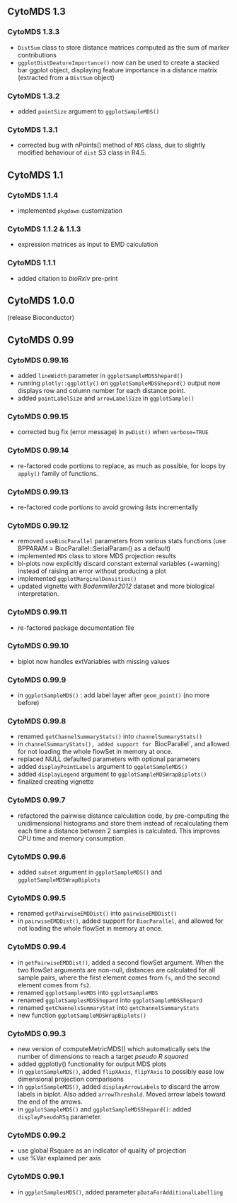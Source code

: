 ## CytoMDS 1.3

### CytoMDS 1.3.3
- `DistSum` class to store distance matrices computed as the sum
of marker contributions
- `ggplotDistDeatureImportance()` now can be used to create a stacked bar ggplot 
object, displaying feature importance in a distance matrix 
(extracted from a `DistSum` object)

### CytoMDS 1.3.2
- added `pointSize` argument to `ggplotSampleMDS()`

### CytoMDS 1.3.1
- corrected bug with nPoints() method of `MDS` class, due to slightly modified 
behaviour of `dist` S3 class in R4.5.

## CytoMDS 1.1

### CytoMDS 1.1.4
- implemented `pkgdown` customization

### CytoMDS 1.1.2 & 1.1.3
- expression matrices as input to EMD calculation

### CytoMDS 1.1.1
- added citation to _bioRxiv_ pre-print

## CytoMDS 1.0.0
(release Bioconductor)

## CytoMDS 0.99

### CytoMDS 0.99.16
- added `lineWidth` parameter in `ggplotSampleMDSShepard()`
- running `plotly::ggplotly()` on `ggplotSampleMDSShepard()` output now 
displays row and column number for each distance point.
- added `pointLabelSize` and `arrowLabelSize` in `ggplotSample()`

### CytoMDS 0.99.15
- corrected bug fix (error message) in `pwDist()` when `verbose=TRUE`

### CytoMDS 0.99.14
- re-factored code portions to replace, as much as possible, 
for loops by `apply()` family of functions.

### CytoMDS 0.99.13
- re-factored code portions to avoid growing lists incrementally

### CytoMDS 0.99.12
- removed `useBiocParallel` parameters from various stats functions 
(use BPPARAM = BiocParallel::SerialParam() as a default)
- implemented `MDS` class to store MDS projection results
- bi-plots now explicitly discard constant external variables (+warning) 
instead of raising an error without producing a plot
- implemented `ggplotMarginalDensities()`
- updated vignette with *Bodenmiller2012* dataset and more biological 
interpretation.

### CytoMDS 0.99.11
- re-factored package documentation file

### CytoMDS 0.99.10
- biplot now handles extVariables with missing values

### CytoMDS 0.99.9
- in `ggplotSampleMDS()` : add label layer after `geom_point()` (no more before)

### CytoMDS 0.99.8
- renamed `getChannelSummaryStats()` into `channelSummaryStats()`
- in `channelSummaryStats(), added support for `BiocParallel`, and allowed
for not loading the whole flowSet in memory at once.
- replaced NULL defaulted parameters with optional parameters
- added `displayPointLabels` argument to `ggplotSampleMDS()`
- added `displayLegend` argument to `ggplotSampleMDSWrapBiplots()`
- finalized creating vignette

### CytoMDS 0.99.7
- refactored the pairwise distance calculation code, by pre-computing the
unidimensional histograms and store them instead of recalculating them each
time a distance between 2 samples is calculated. This improves CPU time and
memory consumption.

### CytoMDS 0.99.6
- added `subset` argument in `ggplotSampleMDS()` and 
`ggplotSampleMDSWrapBiplots`

### CytoMDS 0.99.5
- renamed `getPairwiseEMDDist()` into `pairwiseEMDDist()`
- in `pairwiseEMDDist()`, added support for `BiocParallel`, and allowed
for not loading the whole flowSet in memory at once.

### CytoMDS 0.99.4
- in `getPairwiseEMDDist()`, added a second flowSet argument. When the two
flowSet arguments are non-null, distances are calculated for all sample pairs, 
where the first element comes from `fs`, 
and the second element comes from `fs2`.
- renamed `ggplotSamplesMDS` into `ggplotSampleMDS`
- renamed `ggplotSamplesMDSShepard` into `ggplotSampleMDSShepard`
- renamed `getChannelsSummaryStat` into `getChannelSummaryStats`
- new function `ggplotSampleMDSWrapBiplots()`

### CytoMDS 0.99.3
- new version of computeMetricMDS() which automatically sets 
the number of dimensions to reach a target *pseudo R squared*
- added ggplotly() functionality for output MDS plots
- in `ggplotSampleMDS()`, added `flipXAxis`, `flipYAxis` 
to possibly ease low dimensional projection comparisons
- in `ggplotSampleMDS()`, added `displayArrowLabels` to discard
the arrow labels in biplot. Also added `arrowThreshold`.
Moved arrow labels toward the end of the arrows.
- in `ggplotSampleMDS()` and `ggplotSampleMDSShepard()`: added 
`displayPseudoRSq` parameter.

### CytoMDS 0.99.2
- use global Rsquare as an indicator of quality of projection
- use %Var explained per axis

### CytoMDS 0.99.1
- in `ggplotSamplesMDS()`, added parameter `pDataForAdditionalLabelling`